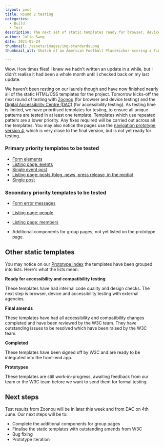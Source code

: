 ```yaml
---
layout: post
title: Round 2 testing
categories:
  - Build
  - Test
description: The next set of static templates ready for browser, device and accessibility testing
author: Julia Sang
date: 2021-05-24
thumbnail: /assets/images/img-standards.png
thumbnail_alt: Sketch of an American Football Placekicker scoring a field goal. The football shows the W3C logo. 'Standards' is written in the end zone.

---
```



Wow. How times flies! I knew we hadn't written an update in a while, but I didn't realise it had been a whole month until I checked back on my last update. 

We haven't been resting on our laurels though and have now finished nearly all of the static HTML/CSS templates for the project. Tomorrow kicks-off the next round of testing with [Zoonou](https://zoonou.com/) (for browser and device testing) and the [Digital Accessibility Centre (DAC)](https://digitalaccessibilitycentre.org/) (for accessibility testing). As testing time is limited, we have prioritised templates for testing, to ensure all unique patterns are tested in at least one template. Templates which use repeated patters are a lower priority. Any fixes required will be carried out across all the templates. You may also notice the pages use the [navigation prototype version 4](/updates/navigation-v4/), which is very close to the final version, but is not yet ready for testing. 

### Primary priority templates to be tested

- [Form elements](https://w3c-dev.studio24.dev/forms.html)
- [Listing page: events](https://w3c-dev.studio24.dev/listing-events/index.html)
- [Single event post](https://w3c-dev.studio24.dev/listing-events/event.html)
- [Listing page: posts (blog, news, press release, in the media)](https://w3c-dev.studio24.dev/posts/index.html)
- [Single post](https://w3c-dev.studio24.dev/posts/post.html)

### Secondary priority templates to be tested

* [Form error messages](https://w3c-dev.studio24.dev/form-errors.html)

* [Listing page: people](https://w3c-dev.studio24.dev/listing-people/index.html)

* [Listing page: members](https://w3c-dev.studio24.dev/listing-members/index.html)

* Additional components for group pages, not yet listed on the prototype page.

  

## Other static templates 

You may notice on our [Prototype Index](https://w3c-dev.studio24.dev/index.html) the templates have been grouped into lists. Here's what the lists mean:

**Ready for accessibility and compatibility testing**

These templates have had internal code quality and design checks. The next step is browser, device and accessibility testing with external agencies. 

**Final amends**

These templates have had all accessibility and compatibility changes completed and have been reviewed by the W3C team. They have outstanding issues to be resolved which have been raised by the W3C team.

**Completed**

These templates have been signed off by W3C and are ready to be integrated into the front-end app.

**Prototypes**

These templates are still work-in-progress, awaiting feedback from our team or the W3C team before we want to send them for formal testing. 



## Next steps

Test results from Zoonou will be in later this week and from DAC on 4th June. Our next steps will be to:

* Complete the additional components for group pages
* Finalise the static templates with outstanding amends from W3C
* Bug fixing
* Prototype iteration

